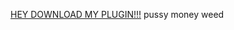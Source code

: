 <a href="https://github.com/artempetr22/ComPlugin/blob/master/ComPlugin.zip">HEY DOWNLOAD MY PLUGIN!!!</a>
pussy money weed

